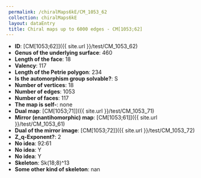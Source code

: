 ```yaml
--- 
 permalink: /chiralMaps6kE/CM_1053_62 
 collection: chiralMaps6kE
 layout: dataEntry
 title: Chiral maps up to 6000 edges - CM[1053;62]
---
```


- **ID**: [CM[1053;62]]({{ site.url }}/test/CM_1053_62)
- **Genus of the underlying surface**: 460
- **Length of the face**: 18
- **Valency**: 117
- **Length of the Petrie polygon**: 234
- **Is the automorphism group solvable?**: S
- **Number of vertices**: 18
- **Number of edges**: 1053
- **Number of faces**: 117
- **The map is self-**: none
- **Dual map**: [CM[1053;71]]({{ site.url }}/test/CM_1053_71)
- **Mirror (enantihomorphic) map**: [CM[1053;61]]({{ site.url }}/test/CM_1053_61)
- **Dual of the mirror image**: [CM[1053;72]]({{ site.url }}/test/CM_1053_72)
- **Z_q-Exponent?**: 2
- **No idea**:  92:61
- **No idea**: Y
- **No idea**: Y
- **Skeleton**: Sk(18;8)^13
- **Some other kind of skeleton**: nan
